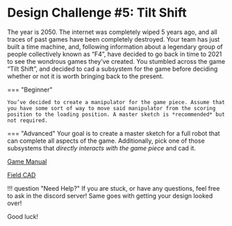 # Design Challenge #5: Tilt Shift
The year is 2050. The internet was completely wiped 5 years ago, and all traces of past games have been completely destroyed. Your team has just built a time machine, and, following information about a legendary group of people collectively known as “F4”, have decided to go back in time to 2021 to see the wondrous games they’ve created. You stumbled across the game “Tilt Shift”, and decided to cad a subsystem for the game before deciding whether or not it is worth bringing back to the present. 

=== "Beginner"

    You’ve decided to create a manipulator for the game piece. Assume that you have some sort of way to move said manipulator from the scoring position to the loading position. A master sketch is *recommended* but not required.

=== "Advanced"
    Your goal is to create a master sketch for a full robot that can complete all aspects of the game. Additionally, pick one of those subsystems that *directly interacts with the game piece* and cad it.

[Game Manual](https://docs.google.com/document/d/1ynYfuKPXyR3cytz_HU-oRXMlP_4aaSq4HhAE19bZBNE/edit#heading=h.x9wc4itn09tl)

[Field CAD](https://cad.onshape.com/documents/3cb2381443a6206600862230/w/fcd215a042e135caf23927da/e/4c377c7ca70196bc2daa0ac0)

!!! question "Need Help?"
    If you are stuck, or have any questions, feel free to ask in the discord server! Same goes with getting your design looked over!

Good luck!